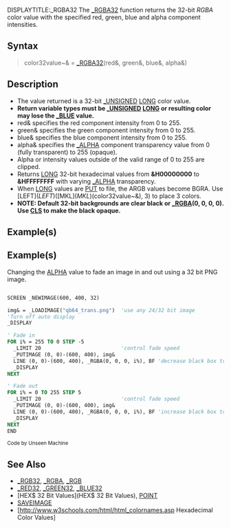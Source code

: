 DISPLAYTITLE:_RGBA32
The [_RGBA32](_RGBA32) function returns the 32-bit *RGBA* color value with the specified red, green, blue and alpha component intensities.


## Syntax

>  color32value~& = [_RGBA32](_RGBA32)(red&, green&, blue&, alpha&)


## Description

* The value returned is a 32-bit [_UNSIGNED](_UNSIGNED) [LONG](LONG) color value. 
* **Return variable types must be [_UNSIGNED](_UNSIGNED) [LONG](LONG) or resulting color may lose the [_BLUE](_BLUE) value.**
* red& specifies the red component intensity from 0 to 255.
* green& specifies the green component intensity from 0 to 255.
* blue& specifies the blue component intensity from 0 to 255.
* alpha& specifies the [_ALPHA](_ALPHA) component transparency value from 0 (fully transparent) to 255 (opaque).
* Alpha or intensity values outside of the valid range of 0 to 255 are clipped.
* Returns [LONG](LONG) 32-bit hexadecimal values from **&H00000000** to **&HFFFFFFFF** with varying [_ALPHA](_ALPHA) transparency.
* When [LONG](LONG) values are [PUT](PUT) to file, the ARGB values become BGRA. Use [LEFT$](LEFT$)([MKL$](MKL$)(color32value~&), 3) to place 3 colors.
* **NOTE: Default 32-bit backgrounds are clear black or [_RGBA](_RGBA)(0, 0, 0, 0). Use [CLS](CLS) to make the black opaque.**


## Example(s)

## Example(s)
 Changing the [ALPHA](ALPHA) value to fade an image in and out using a 32 bit PNG image.

```vb

SCREEN _NEWIMAGE(600, 400, 32)

img& = _LOADIMAGE("qb64_trans.png")  'use any 24/32 bit image
'Turn off auto display
_DISPLAY

' Fade in
FOR i% = 255 TO 0 STEP -5
  _LIMIT 20                          'control fade speed 
  _PUTIMAGE (0, 0)-(600, 400), img&
  LINE (0, 0)-(600, 400), _RGBA(0, 0, 0, i%), BF 'decrease black box transparency
  _DISPLAY
NEXT

' Fade out
FOR i% = 0 TO 255 STEP 5
  _LIMIT 20                          'control fade speed 
  _PUTIMAGE (0, 0)-(600, 400), img&
  LINE (0, 0)-(600, 400), _RGBA(0, 0, 0, i%), BF 'increase black box transparency
  _DISPLAY
NEXT
END 

```
<sub>Code by Unseen Machine</sub>


## See Also

* [_RGB32](_RGB32), [_RGBA](_RGBA), [_RGB](_RGB)
* [_RED32](_RED32), [_GREEN32](_GREEN32), [_BLUE32](_BLUE32)
* [HEX$ 32 Bit Values](HEX$ 32 Bit Values), [POINT](POINT)
* [SAVEIMAGE](SAVEIMAGE)
* [http://www.w3schools.com/html/html_colornames.asp Hexadecimal Color Values]




